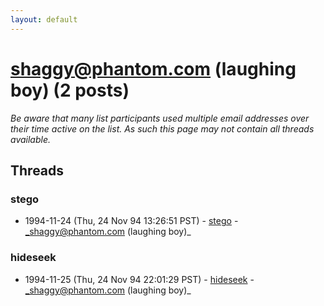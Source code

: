```yaml
---
layout: default
---
```


# shaggy@phantom.com (laughing boy) (2 posts)

_Be aware that many list participants used multiple email addresses over their time active on the list. As such this page may not contain all threads available._

## Threads

### stego
+ 1994-11-24 (Thu, 24 Nov 94 13:26:51 PST) - [stego](/archive/1994/11/1482693f671fb6fdb64e5ebb78892aceb45c1f16205b3b1cdcd7da75b2efd99a) - _shaggy@phantom.com (laughing boy)_

### hideseek
+ 1994-11-25 (Thu, 24 Nov 94 22:01:29 PST) - [hideseek](/archive/1994/11/8fe00cbb2dcce4648a6eb02edf572a324d1d2c9ac88fb35e335dd29e5b3f7ee3) - _shaggy@phantom.com (laughing boy)_

